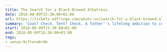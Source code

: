 ```yaml
---
title: The Search for a Black-Browed Albatross
date: 2018-08-09T15:30:00+01:00
url: https://tickets.edfringe.com/whats-on/search-for-a-black-browed-albatross
summary: 'Coat? Check. Tent? Check. A father''s lifelong ambition to complete? Check. Charlie is about to embark on the journey that her late father never did. To find the one bird that had eluded him, to rekindle their lost relationship.'
start: 2018-08-09T15:30:00+01:00
end: 2018-08-09T16:30:00+01:00
tags:
- venue:9c7rwrw6+9m
---
```

